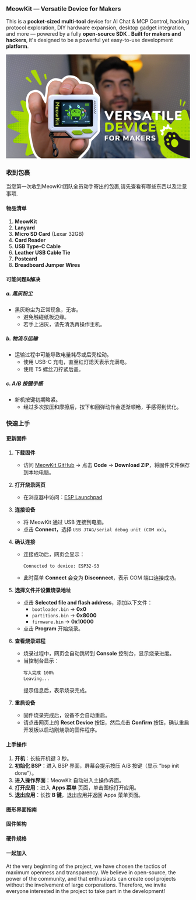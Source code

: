 ### **MeowKit — Versatile Device for Makers**

​This is a **pocket-sized multi-tool** device for AI Chat & MCP Control, hacking protocol exploration, DIY hardware expansion, desktop gadget integration, and more — powered by a fully **open-source SDK** . **Built for makers and hackers**, it's designed to be a powerful yet easy-to-use development **platform**.

![本地图片](2.assets/header.png)

### 收到包裹

当您第一次收到MeowKit团队全员动手寄出的包裹,请先查看有哪些东西以及注意事项.

#### 物品清单

1. **MeowKit**
2. **Lanyard**
3. **Micro SD Card** (Lexar 32GB)
4. **Card Reader**
5. **USB Type-C Cable**
6. **Leather USB Cable Tie**
7. **Postcard**
8. **Breadboard Jumper Wires**

#### 可能问题&解决

##### a. 黑灰粉尘
- 黑灰粉尘为正常现象，无害。
  - 避免触碰纸板边缘。
  - 若手上沾灰，请先清洗再操作主机。

##### b. 物流与运输
- 运输过程中可能导致电量耗尽或后壳松动。
  - 使用 USB-C 充电，直至红灯熄灭表示充满电。
  - 使用 T5 螺丝刀拧紧后盖。

##### c. A/B 按键手感
- 新机按键初期略紧。
  - 经过多次按压和摩擦后，按下和回弹动作会逐渐顺畅，手感得到优化。


### 快速上手

#### 更新固件

1. **下载固件**
   - 访问 [MeowKit GitHub](https://github.com/happy-mingo/MeowKit) → 点击 **Code** → **Download ZIP**，将固件文件保存到本地电脑。

2. **打开烧录网页**
   - 在浏览器中访问：[ESP Launchpad](https://espressif.github.io/esp-launchpad/)

3. **连接设备**
   - 将 MeowKit 通过 USB 连接到电脑。
   - 点击 **Connect**，选择 `USB JTAG/serial debug unit (COM xx)`。

4. **确认连接**
   - 连接成功后，网页会显示：
     ```
     Connected to device: ESP32-S3
     ```
   - 此时菜单 **Connect** 会变为 **Disconnect**，表示 COM 端口连接成功。

5. **选择文件并设置烧录地址**
   - 点击 **Selected file and flash address**，添加以下文件：
     - `bootloader.bin` → **0x0**
     - `partitions.bin` → **0x8000**
     - `firmware.bin` → **0x10000**
   - 点击 **Program** 开始烧录。

6. **查看烧录进程**
   - 烧录过程中，网页会自动跳转到 **Console** 控制台，显示烧录进度。
   - 当控制台显示：
     ```
     写入完成 100% 
     Leaving...
     ```
     提示信息后，表示烧录完成。

7. **重启设备**
   - 固件烧录完成后，设备不会自动重启。
   - 请点击网页上的 **Reset Device** 按钮，然后点击 **Confirm** 按钮，确认重启开发板以启动刚烧录的固件程序。


#### 上手操作

1. **开机**：长按开机键 3 秒。  
2. **初始化 BSP**：进入 BSP 界面，屏幕会提示按压 A/B 按键（显示 “bsp init done”）。  
3. **进入操作界面**：MeowKit 自动进入主操作界面。  
4. **打开应用**：进入 **Apps 菜单** 页面，单击图标打开应用。  
5. **退出应用**：长按 **B 键**，退出应用并返回 Apps 菜单页面。


#### 图形界面指南


#### 固件架构


#### 硬件规格


#### 一起加入

At the very beginning of the project, we have chosen the tactics of maximum openness and transparency. We believe in open-source, the power of the community, and that enthusiasts can create cool projects without the involvement of large corporations. Therefore, we invite everyone interested in the project to take part in the development!







